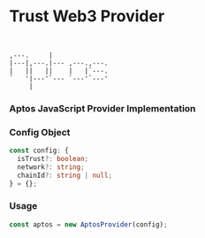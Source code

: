 # Trust Web3 Provider

```


,---.     |
|---|,---.|--- ,---.,---.
|   ||   ||    |   |`---.
`   '|---'`--- `---'`---'
     |

```

### Aptos JavaScript Provider Implementation

### Config Object

```typescript
const config: {
  isTrust?: boolean;
  network?: string;
  chainId?: string | null;
} = {};
```

### Usage

```typescript
const aptos = new AptosProvider(config);
```
